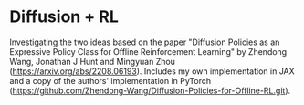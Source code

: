 # Diffusion + RL

Investigating the two ideas based on the paper "Diffusion Policies as an Expressive Policy Class for Offline Reinforcement Learning" by
Zhendong Wang, Jonathan J Hunt and Mingyuan Zhou (https://arxiv.org/abs/2208.06193). Includes my own implementation in JAX and a copy of the authors' implementation in PyTorch (https://github.com/Zhendong-Wang/Diffusion-Policies-for-Offline-RL.git).